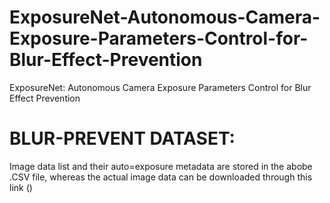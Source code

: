 # ExposureNet-Autonomous-Camera-Exposure-Parameters-Control-for-Blur-Effect-Prevention
ExposureNet: Autonomous Camera Exposure Parameters Control for Blur Effect Prevention
# BLUR-PREVENT DATASET: 
Image data list and their auto=exposure metadata are stored in the abobe .CSV file, whereas the actual image data can be downloaded through this link ()
